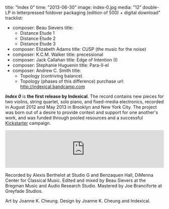 title: "Index 0"
time: "2013-06-30"
image: index-0.jpg
media: "12&rdquo; double-LP in letterpressed foldover packaging (edition of 500) + digital download"
tracklist: 
  - composer: Beau Sievers
    title: 
      - Distance Etude 1
      - Distance Etude 2
      - Distance Etude 3
  - composer: Elizabeth Adams
    title: CUSP (the music for the noise)
  - composer: K.C.M. Walker
    title: precessional
  - composer: Jack Callahan
    title: Edge of Intention (I)
  - composer: Stephanie Huguenin
    title: Para-ll-el
  - composer: Andrew C. Smith
    title:
      - Topology (contriving balance)
      - Topology (phases of this difference)
purchase url: http://indexical.bandcamp.com

***Index 0*** is **the first release by Indexical**. The record contains new
pieces for two violins, string quartet, solo piano, and fixed-media
electronics, recorded in August 2012 and May 2013 in Brooklyn and New York
City. The project was born out of a desire to provide context and support for
one another's work, and was funded through pooled resources and a successful
[Kickstarter](http://www.kickstarter.com/projects/1108228312/index-0-a-double-lp-of-new-experimental-music) campaign.

<iframe style="border: 0; width: 100%; height: 120px;" src="http://bandcamp.com/EmbeddedPlayer/album=773000415/size=medium/bgcol=ffffff/linkcol=333333/artwork=false/transparent=true/">
  <a href="http://indexical.bandcamp.com/album/index-0">Index 0 by Indexical</a>
</iframe>

Recorded by Alexis Berthelot at Studio G and Benzaquen Hall, DiMenna Center for
Classical Music. Edited and mixed by Beau Sievers at the Bregman Music and
Audio Research Studio. Mastered by Joe Branciforte at Greyfade Studios.

Art by Joanne K. Cheung. Design by Joanne K. Cheung and Indexical.
